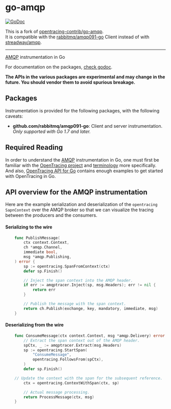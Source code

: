 # go-amqp

[![GoDoc]](http://godoc.org/github.com/simplesurance/go-amqp/amqptracer)

This is a fork of
[opentracing-contrib/go-amqp](https://github.com/opentracing-contrib/go-amqp). \
It is compatible with the
[rabbitmq/amqp091-go](https://github.com/rabbitmq/amqp091-go) Client instead of
with [streadway/amqp](https://github.com/streadway/amqp).

-----

[AMQP] instrumentation in Go

For documentation on the packages, [check godoc].

**The APIs in the various packages are experimental and may change in
the future. You should vendor them to avoid spurious breakage.**

## Packages

Instrumentation is provided for the following packages, with the
following caveats:

- **github.com/rabbitmq/amqp091-go**: Client and server instrumentation. *Only supported
  with Go 1.7 and later.*

## Required Reading

In order to understand the [AMQP] instrumentation in Go, one must first
be familiar with the [OpenTracing project] and [terminology] more
specifically.  And also, [OpenTracing API for Go] contains enough examples
to get started with OpenTracing in Go.

## API overview for the AMQP instrumentation

Here are the example serialization and deserialization of the `opentracing`
`SapnContext` over the AMQP broker so that we can visualize the tracing
between the producers and the consumers.

#### Serializing to the wire

```go
    func PublishMessage(
        ctx context.Context,
        ch *amqp.Channel,
        immediate bool,
        msg *amqp.Publishing,
    ) error {
        sp := opentracing.SpanFromContext(ctx)
        defer sp.Finish()

        // Inject the span context into the AMQP header.
        if err := amqptracer.Inject(sp, msg.Headers); err != nil {
            return err
        }

        // Publish the message with the span context.
        return ch.Publish(exchange, key, mandatory, immediate, msg)
    }
```

#### Deserializing from the wire

```go
    func ConsumeMessage(ctx context.Context, msg *amqp.Delivery) error {
        // Extract the span context out of the AMQP header.
        spCtx, _ := amqptracer.Extract(msg.Headers)
        sp := opentracing.StartSpan(
            "ConsumeMessage",
            opentracing.FollowsFrom(spCtx),
        )
        defer sp.Finish()

	// Update the context with the span for the subsequent reference.
        ctx = opentracing.ContextWithSpan(ctx, sp)

        // Actual message processing.
        return ProcessMessage(ctx, msg)
    }
```

[OpenTracing project]: http://opentracing.io
[terminology]: http://opentracing.io/documentation/pages/spec.html
[OpenTracing API for Go]: https://github.com/opentracing/opentracing-go
[AMQP]: https://github.com/rabbitmq/amqp/amqp091-go
[GoDoc]: https://godoc.org/github.com/simplesurance/go-amqp/amqptracer?status.svg
[check godoc]: https://godoc.org/github.com/simplesurance/go-amqp/amqptracer

